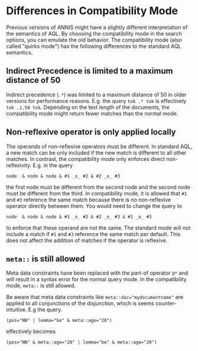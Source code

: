 # Differences in Compatibility Mode

Previous versions of ANNIS might have a slightly different interpretation of the semantics of AQL.
By choosing the compatibility mode in the search options, you can emulate the old behavior.
The compatibility mode (also called "quirks mode") has the following differences to the standard AQL semantics.

## Indirect Precedence is limited to a maximum distance of 50

Indirect precedence (`.*`) was limited to a maximum distance of 50 in older versions for performance reasons.
E.g. the query `tok .* tok` is effectively `tok .1,50 tok`.
Depending on the text length of the documents, the compatibility mode might return fewer matches than the normal mode.

## Non-reflexive operator is only applied locally

The operands of non-reflexive operators must be different.
In standard AQL, a new match can be only included if the new match is different to all other matches.
In contrast, the compatibility mode only enforces direct non-reflexivity.
E.g. in the query
```
node  & node & node & #1 _o_ #2 & #2 _o_ #3
``` 
the first node must be different from the second node and the second node must be different from the third.
In compatibility mode, it is allowed that `#1` and `#3` reference the same match because there is no 
non-reflexive operator directly between them.
You would need to change the query to
```
node  & node & node & #1 _o_ #2 & #2 _o_ #3 & #1 _o_ #3
``` 
to enforce that these operand are not the same.
The standard mode will not include a match if `#1` and `#3` reference the same match per default.
This does not affect the addition of matches if the operator is reflexive.

## `meta::` is still allowed

Meta data constraints have been replaced with the part-of operator `@*` and will result
in a syntax error for the normal query mode.
In the compatibility mode, `meta::` is still allowed.

Be aware that meta data constraints like `meta::doc="mydocumentname"` are applied to all conjunctions of the disjunction, which is seems counter-intuitive.
E.g the query.
```
(pos="NN" | lemma="be" & meta::age="20")
```
effectively becomes
```
(pos="NN" & meta::age="20" | lemma="be" & meta::age="20")
```